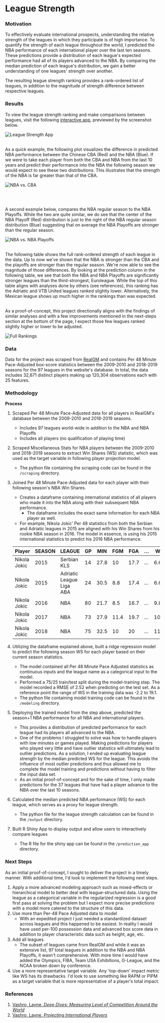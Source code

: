 # League Strength

### Motivation
To effectively evaluate international prospects, understanding the relative strength of the leagues in which they participate is of high importance. To quantify the strength of each league throughout the world, I predicted the NBA performance of each international player over the last ten seasons. These predictions provide a distribution of each league's expected performance had all of its players advanced to the NBA. By comparing the median prediction of each league's distribution, we gain a better understanding of one leagues' strength over another.

The resulting league strength ranking provides a rank-ordered list of leagues, in addition to the magnitude of strength difference between respective leagues.

### Results
To view the league strength ranking and make comparisons between leagues, visit the following [interactive app](https://chrisfeller.shinyapps.io/prediction_app/), previewed by the screenshot below.

![League Strength App](output/plots/League_Strength_App.png)

<br>
As a quick example, the following plot visualizes the difference in predicted NBA performance between the Chinese CBA (Red) and the NBA (Blue). If we were to take each player from both the CBA and NBA from the last 10 years and predict their performance into the NBA the following season we would expect to see these two distributions. This illustrates that the strength of the NBA is far greater than that of the CBA.

![NBA vs. CBA](output/plots/NBA_vs_CBA.png)

<br>
<br>

A second example below, compares the NBA regular season to the NBA Playoffs. While the two are quite similar, we do see that the center of the NBA Playoff (Red) distribution is just to the right of the NBA regular season distribution (Blue) suggesting that on average the NBA Playoffs are stronger than the regular season.

![NBA vs. NBA Playoffs](output/plots/NBA_vs_Playoffs.png)

<br>
The following table shows the full rank-ordered strength of each league in the data. Up to now we've shown that the NBA is stronger than the CBA and the playoffs are stronger than the regular season. We're now able to see the magnitude of those differences. By looking at the prediction column in the following table, we see that both the NBA and NBA Playoffs are significantly stronger leagues than the third-strongest, Euroleague. While the top of this table aligns with analyses done by others (see references), this ranking has the Adriatic and VTB United leagues ranked slightly lower. Alternatively, the Mexican league shows up much higher in the rankings than was expected.

<br>
<br>

As a proof-of-concept, this project directionally aligns with the findings of similar analyses and with a few improvements mentioned in the next-steps section at the bottom of the page, I expect those few leagues ranked slightly higher or lower to be adjusted.

![Full Rankings](output/plots/ranking.png)

### Data
Data for the project was scraped from [RealGM](https://basketball.realgm.com/international/league/1/Euroleague/stats/2019/Per_48/All/All/points/All/desc/1/Regular_Season?pace_adjustment=) and contains Per 48 Minute Pace-Adjusted box-score statistics between the 2009-2010 and 2018-2019 seasons for the 97 leagues in the website's database. In total, the data includes 32,671 distinct players making up 120,304 observations each with 25 features.

### Methodology

**Process**
1. Scraped Per 48 Minute Pace-Adjusted data for all players in RealGM's database between the 2009-2010 and 2018-2019 seasons.
    - Includes 97 leagues world-wide in addition to the NBA and NBA Playoffs
    - Includes all players (no qualification of playing time)
2. Scraped Miscellaneous Stats for NBA players between the 2009-2010 and 2018-2019 seasons to extract Win Shares (WS) statistic, which was used as the target variable in following player projection model.
    - The python file containing the scraping code can be found in the `/scraping` directory.
3. Joined Per 48 Minute Pace-Adjusted data for each player with their following season's NBA Win Shares.
    - Creates a dataframe containing international statistics of all players who made it into the NBA along with their subsequent NBA performance.
        - The dataframe includes the exact same information for each NBA player as well.
    - For example, Nikola Jokic' Per 48 statistics from both the Serbian and Adriatic leagues in 2015 are aligned with his Win Shares from his rookie NBA season in 2016. The model in essence, is using his 2015 international statistics to predict his 2016 NBA performance.

    | Player       | SEASON | LEAGUE                   | GP | MIN  | FGM  | FGA  | … | WS   |
    |--------------|--------|--------------------------|----|------|------|------|---|------|
    | Nikola Jokic | 2015   | Serbian KLS              | 14 | 27.8 | 10   | 17.7 | … | 6.6  |
    | Nikola Jokic | 2015   | Adriatic League Liga ABA | 24 | 30.5 | 8.8  | 17.4 | … | 6.6  |
    | Nikola Jokic | 2016   | NBA                      | 80 | 21.7 | 8.5  | 16.7 | … | 9.8  |
    | Nikola Jokic | 2017   | NBA                      | 73 | 27.9 | 11.4 | 19.7 | … | 10.7 |
    | Nikola Jokic | 2018   | NBA                      | 75 | 32.5 | 10   | 20   | … | 11.6 |

4. Utilizing the dataframe explained above, built a ridge regression model to predict the following season WS for each player based on their current season statistics.
    - The model contained all Per 48 Minute Pace Adjusted statistics as continuous inputs and the league name as a categorical input to the model.
    - Performed a 75/25 train/test split during the model-training step. The model recorded a RMSE of 2.52 when predicting on the test set. As a reference point the range of WS in the training data was -2.2 to 19.1.
    - The python file containing model training code can be found in the `/modeling` directory.
5. Deploying the trained model from the step above, predicted the season+1 NBA performance for all NBA and international players.
    - This provides a distribution of predicted performance for each league had its players all advanced to the NBA.
    - One of the problems I struggled to solve was how to handle players with low minutes or games played. Making predictions for players who played very little and have outlier statistics will ultimately lead to outlier predictions. As a solution, I ended up evaluating league strength by the median predicted WS for the league. This avoids the influence of most outlier predictions and thus allowed me to complete the model training and predictions without having to filter the input data set.
    - As an initial proof-of-concept and for the sake of time, I only made predictions for the 37 leagues that have had a player advance to the  NBA over the last 10 seasons.
6. Calculated the median predicted NBA performance (WS) for each league, which serves as a proxy for league strength.
    - The python file for the league strength calculation can be found in the `/output` directory.
7. Built R Shiny App to display output and allow users to interactively compare leagues
    - The R file for the shiny app can be found in the `/prediction_app` directory.

### Next Steps
As an initial proof-of-concept, I sought to deliver the project in a timely manner. With additional time, I'd look to implement the following next steps.

1. Apply a more advanced modeling approach such as mixed-effects or hierarchical model to better deal with league-structured data. Using the league as a categorical variable in the regularized regression is a good first pass at solving the problem but I expect more precise predictions with a model more catered to the structure of this data.
2. Use more than Per-48 Pace Adjusted data to model
    - With an expedited project I just needed a standardized dataset across leagues and this happened to be easiest. In reality I would have used per-100 possession data and advanced box score data in addition to player characteristic data such as height, age, etc.
3. Add all leagues
    - The subset of leagues came from RealGM and while it was an extensive list, 97 total leagues in addition to the NBA and NBA Playoffs, it wasn't comprehensive. With more time I would have added the Olympics, FIBA, Team USA Exhibitions, G-League, and the NCAA broken down by conference.
4. Use a more representative target variable. Any 'top-down' impact metric like WS has its drawbacks. I'd look to use something like RAPM or PIPM as a target variable that is more representative of a player's total impact.

### References
1. [Vashro, Layne. *Deep Dives: Measuring Level of Competition Around the World*](https://fansided.com/2015/11/06/deep-dives-measuring-level-of-competition-around-the-world/)
2. [Vashro, Layne. *Projecting International Players*](https://fansided.com/2014/08/13/projecting-international-prospects/)
